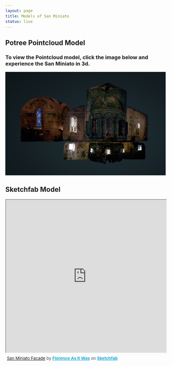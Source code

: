 ```yaml
---
layout: page
title: Models of San Miniato
status: live
---
```

<article>
    <h2>Potree Pointcloud Model</h2>
   <h3>To view the Pointcloud model, click the image below and experience the San Miniato in 3d.</h3>
   <p>
   <a href="https://3d.wlu.edu/v21/pages/orsanmichele.html" title="Redirect to Orsanmichele Model">
    <img src="/assets/images/SanMiniato-model-pointcloud.png" alt="SanMiniato" />
  </a>
    </p>
    <h2>Sketchfab Model</h2>
<div class="sketchfab-embed-wrapper"><iframe width="100%" height="480" src="https://sketchfab.com/models/f7c2894de42e4b6ca84e872c8423c8d6/embed" allow="autoplay; fullscreen; vr" mozallowfullscreen="true" webkitallowfullscreen="true"></iframe>
<p style="font-size: 13px; font-weight: normal; margin: 5px; color: #4A4A4A;">
    <a href="https://sketchfab.com/3d-models/san-miniato-facade-f7c2894de42e4b6ca84e872c8423c8d6?utm_medium=embed&utm_campaign=share-popup&utm_content=f7c2894de42e4b6ca84e872c8423c8d6">San Miniato Facade</a>
    by <a href="https://sketchfab.com/FLAW?utm_medium=embed&utm_source=website&utm_campaign=share-popup" target="_blank_" style="font-weight: bold; color: #1CAAD9;">Florence As It Was</a>
    on <a href="https://sketchfab.com?utm_medium=embed&utm_source=website&utm_campaign=share-popup" target="_blank_" style="font-weight: bold; color: #1CAAD9;">Sketchfab</a>
</p>
